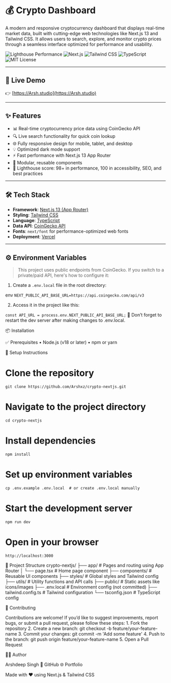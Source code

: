 # 💰 Crypto Dashboard

A modern and responsive cryptocurrency dashboard that displays real-time market data, built with cutting-edge web technologies like Next.js 13 and Tailwind CSS. It allows users to search, explore, and monitor crypto prices through a seamless interface optimized for performance and usability.

![Lighthouse Performance](https://img.shields.io/badge/Performance-98%2B-brightgreen?logo=lighthouse&style=flat-square)
![Next.js](https://img.shields.io/badge/Next.js-13-blue?logo=next.js&style=flat-square)
![Tailwind CSS](https://img.shields.io/badge/TailwindCSS-Enabled-38B2AC?logo=tailwind-css&style=flat-square)
![TypeScript](https://img.shields.io/badge/TypeScript-Strong-blue?logo=typescript&style=flat-square)
![MIT License](https://img.shields.io/github/license/Arshxz/crypto-nextjs?style=flat-square)

---

## 🚀 Live Demo

👉 [https://Arsh.studio](https://Arsh.studio)

---

## ✨ Features

- 📊 Real-time cryptocurrency price data using CoinGecko API
- 🔍 Live search functionality for quick coin lookup
- 🌐 Fully responsive design for mobile, tablet, and desktop
- 💡 Optimized dark mode support
- ⚡ Fast performance with Next.js 13 App Router
- 🧩 Modular, reusable components
- 🎯 Lighthouse score: 98+ in performance, 100 in accessibility, SEO, and best practices

---

## 🛠️ Tech Stack

- **Framework**: [Next.js 13 (App Router)](https://nextjs.org/docs/app)
- **Styling**: [Tailwind CSS](https://tailwindcss.com/)
- **Language**: [TypeScript](https://www.typescriptlang.org/)
- **Data API**: [CoinGecko API](https://www.coingecko.com/en/api)
- **Fonts**: `next/font` for performance-optimized web fonts
- **Deployment**: [Vercel](https://vercel.com/)

---

## ⚙️ Environment Variables

> This project uses public endpoints from CoinGecko. If you switch to a private/paid API, here's how to configure it:

1. Create a `.env.local` file in the root directory:

env
`NEXT_PUBLIC_API_BASE_URL=https://api.coingecko.com/api/v3`

2.	Access it in the project like this:

`const API_URL = process.env.NEXT_PUBLIC_API_BASE_URL;`
🔁 Don’t forget to restart the dev server after making changes to .env.local.

📦 Installation

✅ Prerequisites
	•	Node.js (v18 or later)
	•	npm or yarn

🔧 Setup Instructions
# Clone the repository
`git clone https://github.com/Arshxz/crypto-nextjs.git`

# Navigate to the project directory
`cd crypto-nextjs`

# Install dependencies
`npm install`

# Set up environment variables
`cp .env.example .env.local  # or create .env.local manually`

# Start the development server
`npm run dev`

# Open in your browser
`http://localhost:3000`

📂 Project Structure
crypto-nextjs/
├── app/                    # Pages and routing using App Router
│   └── page.tsx           # Home page component
├── components/            # Reusable UI components
├── styles/                # Global styles and Tailwind config
├── utils/                 # Utility functions and API calls
├── public/                # Static assets like icons/images
├── .env.local             # Environment config (not committed)
├── tailwind.config.ts     # Tailwind configuration
└── tsconfig.json          # TypeScript config

🤝 Contributing

Contributions are welcome! If you’d like to suggest improvements, report bugs, or submit a pull request, please follow these steps:
	1.	Fork the repository
	2.	Create a new branch: git checkout -b feature/your-feature-name
	3.	Commit your changes: git commit -m 'Add some feature'
	4.	Push to the branch: git push origin feature/your-feature-name
	5.	Open a Pull Request


🙋‍♂️ Author

Arshdeep Singh
📍 GitHub
🌐 Portfolio

Made with ❤️ using Next.js & Tailwind CSS
